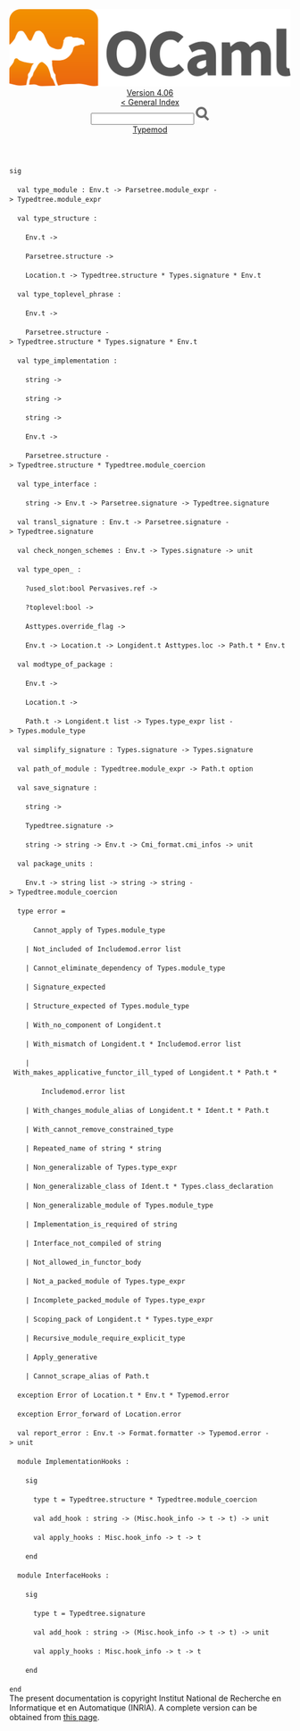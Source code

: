 <!-- ((! set title API !)) ((! set documentation !)) ((! set api !)) ((! set nobreadcrumb !)) -->
<div class="api"><header><nav class="toc brand"><a class="brand" href="https://ocaml.org/"><img src="colour-logo-gray.svg" class="svg" alt="OCaml"></a></nav><nav class="toc"><div class="toc_version"><a href="/docs" id="version-select">Version 4.06</a></div><a href="index.html">&lt; General Index</a><div class="api_search"><input type="text" name="apisearch" id="api_search" oninput="mySearch(false);" onkeypress="this.oninput();" onclick="this.oninput();" onpaste="this.oninput();">
<img src="search_icon.svg" alt="Search" class="svg" onclick="mySearch(false)"></div>
<div id="search_results"></div><div class="toc_title"><a href="Typemod.html">Typemod</a></div><ul></ul></nav></header>
<code class="code"><span class="keyword">sig</span><br>
&nbsp;&nbsp;<span class="keyword">val</span>&nbsp;type_module&nbsp;:&nbsp;<span class="constructor">Env</span>.t&nbsp;<span class="keywordsign">-&gt;</span>&nbsp;<span class="constructor">Parsetree</span>.module_expr&nbsp;<span class="keywordsign">-&gt;</span>&nbsp;<span class="constructor">Typedtree</span>.module_expr<br>
&nbsp;&nbsp;<span class="keyword">val</span>&nbsp;type_structure&nbsp;:<br>
&nbsp;&nbsp;&nbsp;&nbsp;<span class="constructor">Env</span>.t&nbsp;<span class="keywordsign">-&gt;</span><br>
&nbsp;&nbsp;&nbsp;&nbsp;<span class="constructor">Parsetree</span>.structure&nbsp;<span class="keywordsign">-&gt;</span><br>
&nbsp;&nbsp;&nbsp;&nbsp;<span class="constructor">Location</span>.t&nbsp;<span class="keywordsign">-&gt;</span>&nbsp;<span class="constructor">Typedtree</span>.structure&nbsp;*&nbsp;<span class="constructor">Types</span>.signature&nbsp;*&nbsp;<span class="constructor">Env</span>.t<br>
&nbsp;&nbsp;<span class="keyword">val</span>&nbsp;type_toplevel_phrase&nbsp;:<br>
&nbsp;&nbsp;&nbsp;&nbsp;<span class="constructor">Env</span>.t&nbsp;<span class="keywordsign">-&gt;</span><br>
&nbsp;&nbsp;&nbsp;&nbsp;<span class="constructor">Parsetree</span>.structure&nbsp;<span class="keywordsign">-&gt;</span>&nbsp;<span class="constructor">Typedtree</span>.structure&nbsp;*&nbsp;<span class="constructor">Types</span>.signature&nbsp;*&nbsp;<span class="constructor">Env</span>.t<br>
&nbsp;&nbsp;<span class="keyword">val</span>&nbsp;type_implementation&nbsp;:<br>
&nbsp;&nbsp;&nbsp;&nbsp;string&nbsp;<span class="keywordsign">-&gt;</span><br>
&nbsp;&nbsp;&nbsp;&nbsp;string&nbsp;<span class="keywordsign">-&gt;</span><br>
&nbsp;&nbsp;&nbsp;&nbsp;string&nbsp;<span class="keywordsign">-&gt;</span><br>
&nbsp;&nbsp;&nbsp;&nbsp;<span class="constructor">Env</span>.t&nbsp;<span class="keywordsign">-&gt;</span><br>
&nbsp;&nbsp;&nbsp;&nbsp;<span class="constructor">Parsetree</span>.structure&nbsp;<span class="keywordsign">-&gt;</span>&nbsp;<span class="constructor">Typedtree</span>.structure&nbsp;*&nbsp;<span class="constructor">Typedtree</span>.module_coercion<br>
&nbsp;&nbsp;<span class="keyword">val</span>&nbsp;type_interface&nbsp;:<br>
&nbsp;&nbsp;&nbsp;&nbsp;string&nbsp;<span class="keywordsign">-&gt;</span>&nbsp;<span class="constructor">Env</span>.t&nbsp;<span class="keywordsign">-&gt;</span>&nbsp;<span class="constructor">Parsetree</span>.signature&nbsp;<span class="keywordsign">-&gt;</span>&nbsp;<span class="constructor">Typedtree</span>.signature<br>
&nbsp;&nbsp;<span class="keyword">val</span>&nbsp;transl_signature&nbsp;:&nbsp;<span class="constructor">Env</span>.t&nbsp;<span class="keywordsign">-&gt;</span>&nbsp;<span class="constructor">Parsetree</span>.signature&nbsp;<span class="keywordsign">-&gt;</span>&nbsp;<span class="constructor">Typedtree</span>.signature<br>
&nbsp;&nbsp;<span class="keyword">val</span>&nbsp;check_nongen_schemes&nbsp;:&nbsp;<span class="constructor">Env</span>.t&nbsp;<span class="keywordsign">-&gt;</span>&nbsp;<span class="constructor">Types</span>.signature&nbsp;<span class="keywordsign">-&gt;</span>&nbsp;unit<br>
&nbsp;&nbsp;<span class="keyword">val</span>&nbsp;type_open_&nbsp;:<br>
&nbsp;&nbsp;&nbsp;&nbsp;?used_slot:bool&nbsp;<span class="constructor">Pervasives</span>.ref&nbsp;<span class="keywordsign">-&gt;</span><br>
&nbsp;&nbsp;&nbsp;&nbsp;?toplevel:bool&nbsp;<span class="keywordsign">-&gt;</span><br>
&nbsp;&nbsp;&nbsp;&nbsp;<span class="constructor">Asttypes</span>.override_flag&nbsp;<span class="keywordsign">-&gt;</span><br>
&nbsp;&nbsp;&nbsp;&nbsp;<span class="constructor">Env</span>.t&nbsp;<span class="keywordsign">-&gt;</span>&nbsp;<span class="constructor">Location</span>.t&nbsp;<span class="keywordsign">-&gt;</span>&nbsp;<span class="constructor">Longident</span>.t&nbsp;<span class="constructor">Asttypes</span>.loc&nbsp;<span class="keywordsign">-&gt;</span>&nbsp;<span class="constructor">Path</span>.t&nbsp;*&nbsp;<span class="constructor">Env</span>.t<br>
&nbsp;&nbsp;<span class="keyword">val</span>&nbsp;modtype_of_package&nbsp;:<br>
&nbsp;&nbsp;&nbsp;&nbsp;<span class="constructor">Env</span>.t&nbsp;<span class="keywordsign">-&gt;</span><br>
&nbsp;&nbsp;&nbsp;&nbsp;<span class="constructor">Location</span>.t&nbsp;<span class="keywordsign">-&gt;</span><br>
&nbsp;&nbsp;&nbsp;&nbsp;<span class="constructor">Path</span>.t&nbsp;<span class="keywordsign">-&gt;</span>&nbsp;<span class="constructor">Longident</span>.t&nbsp;list&nbsp;<span class="keywordsign">-&gt;</span>&nbsp;<span class="constructor">Types</span>.type_expr&nbsp;list&nbsp;<span class="keywordsign">-&gt;</span>&nbsp;<span class="constructor">Types</span>.module_type<br>
&nbsp;&nbsp;<span class="keyword">val</span>&nbsp;simplify_signature&nbsp;:&nbsp;<span class="constructor">Types</span>.signature&nbsp;<span class="keywordsign">-&gt;</span>&nbsp;<span class="constructor">Types</span>.signature<br>
&nbsp;&nbsp;<span class="keyword">val</span>&nbsp;path_of_module&nbsp;:&nbsp;<span class="constructor">Typedtree</span>.module_expr&nbsp;<span class="keywordsign">-&gt;</span>&nbsp;<span class="constructor">Path</span>.t&nbsp;option<br>
&nbsp;&nbsp;<span class="keyword">val</span>&nbsp;save_signature&nbsp;:<br>
&nbsp;&nbsp;&nbsp;&nbsp;string&nbsp;<span class="keywordsign">-&gt;</span><br>
&nbsp;&nbsp;&nbsp;&nbsp;<span class="constructor">Typedtree</span>.signature&nbsp;<span class="keywordsign">-&gt;</span><br>
&nbsp;&nbsp;&nbsp;&nbsp;string&nbsp;<span class="keywordsign">-&gt;</span>&nbsp;string&nbsp;<span class="keywordsign">-&gt;</span>&nbsp;<span class="constructor">Env</span>.t&nbsp;<span class="keywordsign">-&gt;</span>&nbsp;<span class="constructor">Cmi_format</span>.cmi_infos&nbsp;<span class="keywordsign">-&gt;</span>&nbsp;unit<br>
&nbsp;&nbsp;<span class="keyword">val</span>&nbsp;package_units&nbsp;:<br>
&nbsp;&nbsp;&nbsp;&nbsp;<span class="constructor">Env</span>.t&nbsp;<span class="keywordsign">-&gt;</span>&nbsp;string&nbsp;list&nbsp;<span class="keywordsign">-&gt;</span>&nbsp;string&nbsp;<span class="keywordsign">-&gt;</span>&nbsp;string&nbsp;<span class="keywordsign">-&gt;</span>&nbsp;<span class="constructor">Typedtree</span>.module_coercion<br>
&nbsp;&nbsp;<span class="keyword">type</span>&nbsp;error&nbsp;=<br>
&nbsp;&nbsp;&nbsp;&nbsp;&nbsp;&nbsp;<span class="constructor">Cannot_apply</span>&nbsp;<span class="keyword">of</span>&nbsp;<span class="constructor">Types</span>.module_type<br>
&nbsp;&nbsp;&nbsp;&nbsp;<span class="keywordsign">|</span>&nbsp;<span class="constructor">Not_included</span>&nbsp;<span class="keyword">of</span>&nbsp;<span class="constructor">Includemod</span>.error&nbsp;list<br>
&nbsp;&nbsp;&nbsp;&nbsp;<span class="keywordsign">|</span>&nbsp;<span class="constructor">Cannot_eliminate_dependency</span>&nbsp;<span class="keyword">of</span>&nbsp;<span class="constructor">Types</span>.module_type<br>
&nbsp;&nbsp;&nbsp;&nbsp;<span class="keywordsign">|</span>&nbsp;<span class="constructor">Signature_expected</span><br>
&nbsp;&nbsp;&nbsp;&nbsp;<span class="keywordsign">|</span>&nbsp;<span class="constructor">Structure_expected</span>&nbsp;<span class="keyword">of</span>&nbsp;<span class="constructor">Types</span>.module_type<br>
&nbsp;&nbsp;&nbsp;&nbsp;<span class="keywordsign">|</span>&nbsp;<span class="constructor">With_no_component</span>&nbsp;<span class="keyword">of</span>&nbsp;<span class="constructor">Longident</span>.t<br>
&nbsp;&nbsp;&nbsp;&nbsp;<span class="keywordsign">|</span>&nbsp;<span class="constructor">With_mismatch</span>&nbsp;<span class="keyword">of</span>&nbsp;<span class="constructor">Longident</span>.t&nbsp;*&nbsp;<span class="constructor">Includemod</span>.error&nbsp;list<br>
&nbsp;&nbsp;&nbsp;&nbsp;<span class="keywordsign">|</span>&nbsp;<span class="constructor">With_makes_applicative_functor_ill_typed</span>&nbsp;<span class="keyword">of</span>&nbsp;<span class="constructor">Longident</span>.t&nbsp;*&nbsp;<span class="constructor">Path</span>.t&nbsp;*<br>
&nbsp;&nbsp;&nbsp;&nbsp;&nbsp;&nbsp;&nbsp;&nbsp;<span class="constructor">Includemod</span>.error&nbsp;list<br>
&nbsp;&nbsp;&nbsp;&nbsp;<span class="keywordsign">|</span>&nbsp;<span class="constructor">With_changes_module_alias</span>&nbsp;<span class="keyword">of</span>&nbsp;<span class="constructor">Longident</span>.t&nbsp;*&nbsp;<span class="constructor">Ident</span>.t&nbsp;*&nbsp;<span class="constructor">Path</span>.t<br>
&nbsp;&nbsp;&nbsp;&nbsp;<span class="keywordsign">|</span>&nbsp;<span class="constructor">With_cannot_remove_constrained_type</span><br>
&nbsp;&nbsp;&nbsp;&nbsp;<span class="keywordsign">|</span>&nbsp;<span class="constructor">Repeated_name</span>&nbsp;<span class="keyword">of</span>&nbsp;string&nbsp;*&nbsp;string<br>
&nbsp;&nbsp;&nbsp;&nbsp;<span class="keywordsign">|</span>&nbsp;<span class="constructor">Non_generalizable</span>&nbsp;<span class="keyword">of</span>&nbsp;<span class="constructor">Types</span>.type_expr<br>
&nbsp;&nbsp;&nbsp;&nbsp;<span class="keywordsign">|</span>&nbsp;<span class="constructor">Non_generalizable_class</span>&nbsp;<span class="keyword">of</span>&nbsp;<span class="constructor">Ident</span>.t&nbsp;*&nbsp;<span class="constructor">Types</span>.class_declaration<br>
&nbsp;&nbsp;&nbsp;&nbsp;<span class="keywordsign">|</span>&nbsp;<span class="constructor">Non_generalizable_module</span>&nbsp;<span class="keyword">of</span>&nbsp;<span class="constructor">Types</span>.module_type<br>
&nbsp;&nbsp;&nbsp;&nbsp;<span class="keywordsign">|</span>&nbsp;<span class="constructor">Implementation_is_required</span>&nbsp;<span class="keyword">of</span>&nbsp;string<br>
&nbsp;&nbsp;&nbsp;&nbsp;<span class="keywordsign">|</span>&nbsp;<span class="constructor">Interface_not_compiled</span>&nbsp;<span class="keyword">of</span>&nbsp;string<br>
&nbsp;&nbsp;&nbsp;&nbsp;<span class="keywordsign">|</span>&nbsp;<span class="constructor">Not_allowed_in_functor_body</span><br>
&nbsp;&nbsp;&nbsp;&nbsp;<span class="keywordsign">|</span>&nbsp;<span class="constructor">Not_a_packed_module</span>&nbsp;<span class="keyword">of</span>&nbsp;<span class="constructor">Types</span>.type_expr<br>
&nbsp;&nbsp;&nbsp;&nbsp;<span class="keywordsign">|</span>&nbsp;<span class="constructor">Incomplete_packed_module</span>&nbsp;<span class="keyword">of</span>&nbsp;<span class="constructor">Types</span>.type_expr<br>
&nbsp;&nbsp;&nbsp;&nbsp;<span class="keywordsign">|</span>&nbsp;<span class="constructor">Scoping_pack</span>&nbsp;<span class="keyword">of</span>&nbsp;<span class="constructor">Longident</span>.t&nbsp;*&nbsp;<span class="constructor">Types</span>.type_expr<br>
&nbsp;&nbsp;&nbsp;&nbsp;<span class="keywordsign">|</span>&nbsp;<span class="constructor">Recursive_module_require_explicit_type</span><br>
&nbsp;&nbsp;&nbsp;&nbsp;<span class="keywordsign">|</span>&nbsp;<span class="constructor">Apply_generative</span><br>
&nbsp;&nbsp;&nbsp;&nbsp;<span class="keywordsign">|</span>&nbsp;<span class="constructor">Cannot_scrape_alias</span>&nbsp;<span class="keyword">of</span>&nbsp;<span class="constructor">Path</span>.t<br>
&nbsp;&nbsp;<span class="keyword">exception</span>&nbsp;<span class="constructor">Error</span>&nbsp;<span class="keyword">of</span>&nbsp;<span class="constructor">Location</span>.t&nbsp;*&nbsp;<span class="constructor">Env</span>.t&nbsp;*&nbsp;<span class="constructor">Typemod</span>.error<br>
&nbsp;&nbsp;<span class="keyword">exception</span>&nbsp;<span class="constructor">Error_forward</span>&nbsp;<span class="keyword">of</span>&nbsp;<span class="constructor">Location</span>.error<br>
&nbsp;&nbsp;<span class="keyword">val</span>&nbsp;report_error&nbsp;:&nbsp;<span class="constructor">Env</span>.t&nbsp;<span class="keywordsign">-&gt;</span>&nbsp;<span class="constructor">Format</span>.formatter&nbsp;<span class="keywordsign">-&gt;</span>&nbsp;<span class="constructor">Typemod</span>.error&nbsp;<span class="keywordsign">-&gt;</span>&nbsp;unit<br>
&nbsp;&nbsp;<span class="keyword">module</span>&nbsp;<span class="constructor">ImplementationHooks</span>&nbsp;:<br>
&nbsp;&nbsp;&nbsp;&nbsp;<span class="keyword">sig</span><br>
&nbsp;&nbsp;&nbsp;&nbsp;&nbsp;&nbsp;<span class="keyword">type</span>&nbsp;t&nbsp;=&nbsp;<span class="constructor">Typedtree</span>.structure&nbsp;*&nbsp;<span class="constructor">Typedtree</span>.module_coercion<br>
&nbsp;&nbsp;&nbsp;&nbsp;&nbsp;&nbsp;<span class="keyword">val</span>&nbsp;add_hook&nbsp;:&nbsp;string&nbsp;<span class="keywordsign">-&gt;</span>&nbsp;(<span class="constructor">Misc</span>.hook_info&nbsp;<span class="keywordsign">-&gt;</span>&nbsp;t&nbsp;<span class="keywordsign">-&gt;</span>&nbsp;t)&nbsp;<span class="keywordsign">-&gt;</span>&nbsp;unit<br>
&nbsp;&nbsp;&nbsp;&nbsp;&nbsp;&nbsp;<span class="keyword">val</span>&nbsp;apply_hooks&nbsp;:&nbsp;<span class="constructor">Misc</span>.hook_info&nbsp;<span class="keywordsign">-&gt;</span>&nbsp;t&nbsp;<span class="keywordsign">-&gt;</span>&nbsp;t<br>
&nbsp;&nbsp;&nbsp;&nbsp;<span class="keyword">end</span><br>
&nbsp;&nbsp;<span class="keyword">module</span>&nbsp;<span class="constructor">InterfaceHooks</span>&nbsp;:<br>
&nbsp;&nbsp;&nbsp;&nbsp;<span class="keyword">sig</span><br>
&nbsp;&nbsp;&nbsp;&nbsp;&nbsp;&nbsp;<span class="keyword">type</span>&nbsp;t&nbsp;=&nbsp;<span class="constructor">Typedtree</span>.signature<br>
&nbsp;&nbsp;&nbsp;&nbsp;&nbsp;&nbsp;<span class="keyword">val</span>&nbsp;add_hook&nbsp;:&nbsp;string&nbsp;<span class="keywordsign">-&gt;</span>&nbsp;(<span class="constructor">Misc</span>.hook_info&nbsp;<span class="keywordsign">-&gt;</span>&nbsp;t&nbsp;<span class="keywordsign">-&gt;</span>&nbsp;t)&nbsp;<span class="keywordsign">-&gt;</span>&nbsp;unit<br>
&nbsp;&nbsp;&nbsp;&nbsp;&nbsp;&nbsp;<span class="keyword">val</span>&nbsp;apply_hooks&nbsp;:&nbsp;<span class="constructor">Misc</span>.hook_info&nbsp;<span class="keywordsign">-&gt;</span>&nbsp;t&nbsp;<span class="keywordsign">-&gt;</span>&nbsp;t<br>
&nbsp;&nbsp;&nbsp;&nbsp;<span class="keyword">end</span><br>
<span class="keyword">end</span></code><div class="copyright">The present documentation is copyright Institut National de Recherche en Informatique et en Automatique (INRIA). A complete version can be obtained from <a href="http://caml.inria.fr/pub/docs/manual-ocaml/">this page</a>.</div></div>